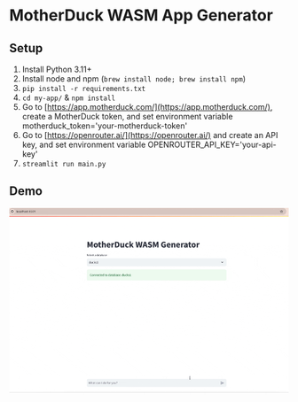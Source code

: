 # MotherDuck WASM App Generator

## Setup

1. Install Python 3.11+
2. Install node and npm (`brew install node; brew install npm`)
3. `pip install -r requirements.txt`
4. `cd my-app/` & `npm install`
5. Go to [https://app.motherduck.com/](https://app.motherduck.com/), create a MotherDuck token, and set environment variable motherduck_token='your-motherduck-token'
6. Go to [https://openrouter.ai/](https://openrouter.ai/) and create an API key, and set environment variable OPENROUTER_API_KEY='your-api-key'
7. `streamlit run main.py`

## Demo
![MotherDuck WASM Generator Demo](wasm-generator-demo.gif)
